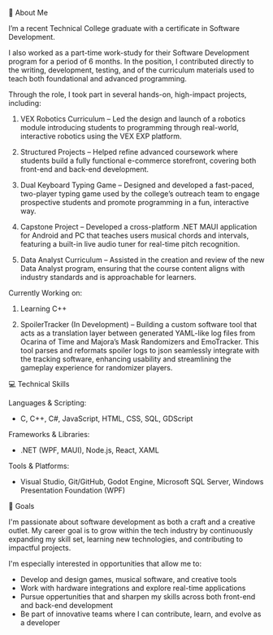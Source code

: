 👋 About Me

I’m a recent Technical College graduate with a certificate in Software Development.

I also worked as a part-time work-study for their Software Development program for a period of 6 months.
In the position, I contributed directly to the writing, development, testing, and of the curriculum materials used to teach both foundational and advanced programming. 

Through the role, I took part in several hands-on, high-impact projects, including:

1. VEX Robotics Curriculum – Led the design and launch of a robotics module introducing students to programming through real-world, interactive robotics using the VEX EXP platform.

2. Structured Projects – Helped refine advanced coursework where students build a fully functional e-commerce storefront, covering both front-end and back-end development.

3. Dual Keyboard Typing Game – Designed and developed a fast-paced, two-player typing game used by the college’s outreach team to engage prospective students and promote programming in a fun, interactive way.

4. Capstone Project – Developed a cross-platform .NET MAUI application for Android and PC that teaches users musical chords and intervals, featuring a built-in live audio tuner for real-time pitch recognition.

5. Data Analyst Curriculum – Assisted in the creation and review of the new Data Analyst program, ensuring that the course content aligns with industry standards and is approachable for learners.

Currently Working on:

1. Learning C++

2. SpoilerTracker (In Development) – Building a custom software tool that acts as a translation layer between generated YAML-like log files from Ocarina of Time and Majora’s Mask Randomizers and EmoTracker. This tool parses and reformats spoiler logs to json seamlessly integrate with the tracking software, enhancing usability and streamlining the gameplay experience for randomizer players.

💻 Technical Skills

Languages & Scripting:
- C, C++, C#, JavaScript, HTML, CSS, SQL, GDScript

Frameworks & Libraries:
- .NET (WPF, MAUI), Node.js, React, XAML

Tools & Platforms:
- Visual Studio, Git/GitHub, Godot Engine, Microsoft SQL Server, Windows Presentation Foundation (WPF)

🎯 Goals

I'm passionate about software development as both a craft and a creative outlet. My career goal is to grow within the tech industry by continuously expanding my skill set, learning new technologies, and contributing to impactful projects.

I'm especially interested in opportunities that allow me to:

- Develop and design games, musical software, and creative tools
- Work with hardware integrations and explore real-time applications
- Pursue oppertunities that and sharpen my skills across both front-end and back-end development
- Be part of innovative teams where I can contribute, learn, and evolve as a developer
